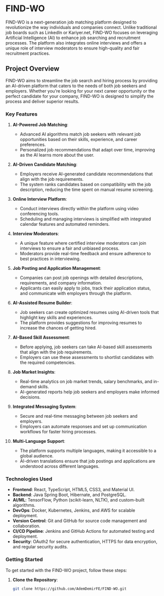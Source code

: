 # FIND-WO

FIND-WO is a next-generation job matching platform designed to revolutionize the way individuals and companies connect. Unlike traditional job boards such as LinkedIn or Kariyer.net, FIND-WO focuses on leveraging Artificial Intelligence (AI) to enhance job searching and recruitment processes. The platform also integrates online interviews and offers a unique role of interview moderators to ensure high-quality and fair recruitment practices.

## Project Overview

FIND-WO aims to streamline the job search and hiring process by providing an AI-driven platform that caters to the needs of both job seekers and employers. Whether you're looking for your next career opportunity or the perfect candidate for your company, FIND-WO is designed to simplify the process and deliver superior results.

### Key Features

1. **AI-Powered Job Matching**: 
   - Advanced AI algorithms match job seekers with relevant job opportunities based on their skills, experience, and career preferences.
   - Personalized job recommendations that adapt over time, improving as the AI learns more about the user.

2. **AI-Driven Candidate Matching**: 
   - Employers receive AI-generated candidate recommendations that align with the job requirements.
   - The system ranks candidates based on compatibility with the job description, reducing the time spent on manual resume screening.

3. **Online Interview Platform**: 
   - Conduct interviews directly within the platform using video conferencing tools.
   - Scheduling and managing interviews is simplified with integrated calendar features and automated reminders.

4. **Interview Moderators**: 
   - A unique feature where certified interview moderators can join interviews to ensure a fair and unbiased process.
   - Moderators provide real-time feedback and ensure adherence to best practices in interviewing.

5. **Job Posting and Application Management**: 
   - Companies can post job openings with detailed descriptions, requirements, and company information.
   - Applicants can easily apply to jobs, track their application status, and communicate with employers through the platform.

6. **AI-Assisted Resume Builder**: 
   - Job seekers can create optimized resumes using AI-driven tools that highlight key skills and experiences.
   - The platform provides suggestions for improving resumes to increase the chances of getting hired.

7. **AI-Based Skill Assessment**: 
   - Before applying, job seekers can take AI-based skill assessments that align with the job requirements.
   - Employers can use these assessments to shortlist candidates with the required competencies.

8. **Job Market Insights**: 
   - Real-time analytics on job market trends, salary benchmarks, and in-demand skills.
   - AI-generated reports help job seekers and employers make informed decisions.

9. **Integrated Messaging System**: 
   - Secure and real-time messaging between job seekers and employers.
   - Employers can automate responses and set up communication workflows for faster hiring processes.

10. **Multi-Language Support**: 
    - The platform supports multiple languages, making it accessible to a global audience.
    - AI-driven translations ensure that job postings and applications are understood across different languages.

### Technologies Used

- **Frontend**: React, TypeScript, HTML5, CSS3, and Material UI.
- **Backend**: Java Spring Boot, Hibernate, and PostgreSQL.
- **AI/ML**: TensorFlow, Python (scikit-learn, NLTK), and custom-built algorithms.
- **DevOps**: Docker, Kubernetes, Jenkins, and AWS for scalable deployment.
- **Version Control**: Git and GitHub for source code management and collaboration.
- **CI/CD Pipeline**: Jenkins and GitHub Actions for automated testing and deployment.
- **Security**: OAuth2 for secure authentication, HTTPS for data encryption, and regular security audits.

### Getting Started

To get started with the FIND-WO project, follow these steps:

1. **Clone the Repository**:
   ```bash
   git clone https://github.com/AdemDemirFE/FIND-WO.git